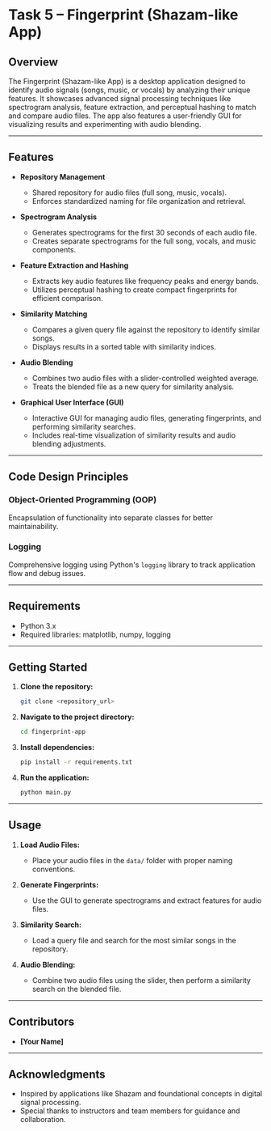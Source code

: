 # Task 5 – Fingerprint (Shazam-like App)

## Overview  
The Fingerprint (Shazam-like App) is a desktop application designed to identify audio signals (songs, music, or vocals) by analyzing their unique features. It showcases advanced signal processing techniques like spectrogram analysis, feature extraction, and perceptual hashing to match and compare audio files. The app also features a user-friendly GUI for visualizing results and experimenting with audio blending.

---

## Features  

- **Repository Management**  
  - Shared repository for audio files (full song, music, vocals).  
  - Enforces standardized naming for file organization and retrieval.  

- **Spectrogram Analysis**  
  - Generates spectrograms for the first 30 seconds of each audio file.  
  - Creates separate spectrograms for the full song, vocals, and music components.  

- **Feature Extraction and Hashing**  
  - Extracts key audio features like frequency peaks and energy bands.  
  - Utilizes perceptual hashing to create compact fingerprints for efficient comparison.  

- **Similarity Matching**  
  - Compares a given query file against the repository to identify similar songs.  
  - Displays results in a sorted table with similarity indices.  

- **Audio Blending**  
  - Combines two audio files with a slider-controlled weighted average.  
  - Treats the blended file as a new query for similarity analysis.  

- **Graphical User Interface (GUI)**  
  - Interactive GUI for managing audio files, generating fingerprints, and performing similarity searches.  
  - Includes real-time visualization of similarity results and audio blending adjustments.  

---

## Code Design Principles  

### **Object-Oriented Programming (OOP)**  
 Encapsulation of functionality into separate classes for better maintainability.

### **Logging**  
 Comprehensive logging using Python's `logging` library to track application flow and debug issues.  

---

## Requirements  

- Python 3.x
- Required libraries: matplotlib, numpy, logging
 
---

## Getting Started  

1. **Clone the repository:**  
   ```bash
   git clone <repository_url>
   ```  

2. **Navigate to the project directory:**  
   ```bash
   cd fingerprint-app
   ```  

3. **Install dependencies:**  
   ```bash
   pip install -r requirements.txt
   ```  

4. **Run the application:**  
   ```bash
   python main.py
   ```  

---

## Usage  

1. **Load Audio Files:**  
   - Place your audio files in the `data/` folder with proper naming conventions.  

2. **Generate Fingerprints:**  
   - Use the GUI to generate spectrograms and extract features for audio files.  

3. **Similarity Search:**  
   - Load a query file and search for the most similar songs in the repository.  

4. **Audio Blending:**  
   - Combine two audio files using the slider, then perform a similarity search on the blended file.  

---

## Contributors  

- **[Your Name]**  

---

## Acknowledgments  

- Inspired by applications like Shazam and foundational concepts in digital signal processing.  
- Special thanks to instructors and team members for guidance and collaboration.  

